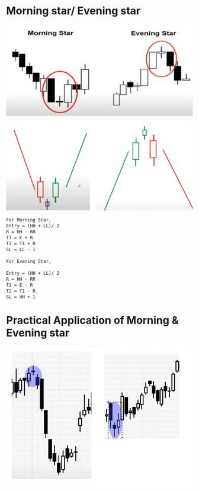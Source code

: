 # Morning star/ Evening star

![](../files/035-mastery.png)

![](../files/036-mastery.png)

```
For Morning Star,
Entry = (HH + LL)/ 2
R = HH - RR
T1 = E + R
T2 = T1 + R
SL = LL - 1

For Evening Star,

Entry = (HH + LL)/ 2
R = HH - RR
T1 = E - R
T2 = T1 - R
SL = HH + 1

```

# Practical Application of Morning & Evening star

![](../files/037-mastery.png)
